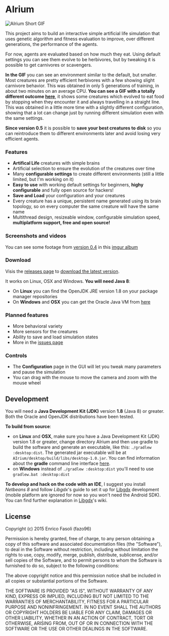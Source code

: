 # AIrium

![AIrium Short GIF](http://i.imgur.com/OTkPsSC.gif)

This project aims to build an interactive simple artificial life simulation that uses genetic algorithm and fitness evaluation to improve, over different generations, the performance of the agents.

For now, agents are evaluated based on how much they eat. Using default settings you can see them evolve to be herbivores, but by tweaking it is possible to get carnivores or scavengers.

__In the GIF__ you can see an environment similar to the default, but smaller. Most creatures are pretty efficient herbivores with a few showing slight carnivore behavior. This was obtained in only 5 generations of training, in about two minutes on an average CPU. __You can see a GIF with a totally different outcome [here](http://www.gfycat.com/MilkyFloweryImperatorangel)__, it shows some creatures which evolved to eat food by stopping when they encounter it and always travelling in a straight line. This was obtained in a little more time with a slightly different configuration, showing that a lot can change just by running different simulation even with the same settings.

__Since version 0.5__ it is possible to __save your best creatures to disk__ so you can reintroduce them to different environments later and avoid losing very efficient agents.

### Features

- __Artifical Life__ creatures with simple brains
- Artificial selection to ensure the evolution of the creatures over time
- Many __configurable settings__ to create different environments (still a little limited, but I'm working on it)
- __Easy to use__ with working default settings for beginners, __highy configurable__ and fully open source for hackers!
- __Save and Load__ your configuration and your creatures
- Every creature has a unique, persistent name generated using its brain topology, so on every computer the same creature will have the same name
- Multithread design, resizeable window, configurable simulation speed, __multiplatform support, free and open source!__

### Screenshots and videos

You can see some footage from [version 0.4](https://github.com/fazo96/AIrium/releases/tag/v0.4.0) in this [imgur album](http://imgur.com/a/27g9l)

### Download

Visis the [releases page](https://github.com/fazo96/AIrium/releases) to [download the latest version](https://github.com/fazo96/AIrium/releases/latest). 

It works on Linux, OSX and Windows. __You will need Java 8__:
- On __Linux__ you can find the OpenJDK JRE version 1.8 on your package manager repositories
- On __Windows__ and __OSX__ you can get the Oracle Java VM from [here](https://www.java.com/en/download/manual.jsp)

### Planned features

- More behavioral variety
- More sensors for the creatures
- Ability to save and load simulation states
- More in the [issues page](https://github.com/fazo96/AIrium/issues)

### Controls

- The __Configuration__ page in the GUI will let you tweak many parameters and pause the simulation
- You can drag with the mouse to move the camera and zoom with the mouse wheel

## Development

You will need a __Java Development Kit (JDK)__ version __1.8__ (Java 8) or greater. Both the Oracle and OpenJDK distributions have been tested.

__To build from source__:
- on __Linux__ and __OSX__, make sure you have a Java Development Kit (JDK) version 1.8 or greater, change directory AIrium and then use gradle to build the software and generate an executable, like this: `./gradlew :desktop:dist`. The generated jar executable will be at `AIrium/desktop/build/libs/desktop-1.0.jar`. You can find information about the __gradle__ command line interface [here](https://docs.gradle.org/current/userguide/gradle_command_line.html).
- on __Windows__ instead of `./gradlew :desktop:dist` you'll need to use `gradlew.bat :desktop:dist`

__To develop and hack on the code with an IDE__, I suggest you install _Netbeans 8_ and follow _Libgdx_'s guide to set it up for [Libgdx](http://libgdx.badlogicgames.com/) development (mobile platform are ignored for now so you won't need the Android SDK). You can find further explanation in [Libgdx](http://libgdx.badlogicgames.com/)'s wiki.

## License

Copyright (c) 2015 Enrico Fasoli (fazo96)

Permission is hereby granted, free of charge, to any person obtaining a copy of this software and associated documentation files (the "Software"), to deal in the Software without restriction, including without limitation the rights to use, copy, modify, merge, publish, distribute, sublicense, and/or sell copies of the Software, and to permit persons to whom the Software is furnished to do so, subject to the following conditions:

The above copyright notice and this permission notice shall be included in all copies or substantial portions of the Software.

THE SOFTWARE IS PROVIDED "AS IS", WITHOUT WARRANTY OF ANY KIND, EXPRESS OR IMPLIED, INCLUDING BUT NOT LIMITED TO THE WARRANTIES OF MERCHANTABILITY, FITNESS FOR A PARTICULAR PURPOSE AND NONINFRINGEMENT. IN NO EVENT SHALL THE AUTHORS OR COPYRIGHT HOLDERS BE LIABLE FOR ANY CLAIM, DAMAGES OR OTHER LIABILITY, WHETHER IN AN ACTION OF CONTRACT, TORT OR OTHERWISE, ARISING FROM, OUT OF OR IN CONNECTION WITH THE SOFTWARE OR THE USE OR OTHER DEALINGS IN THE SOFTWARE.

